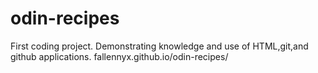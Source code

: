 # odin-recipes
First coding project. Demonstrating knowledge and use of HTML,git,and github applications.
fallennyx.github.io/odin-recipes/
